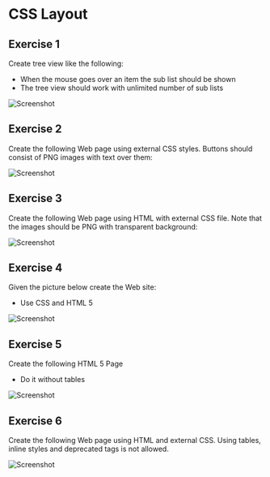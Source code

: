 # CSS Layout

## Exercise 1
Create tree view like the following:
* When the mouse goes over an item the sub list should be shown
* The tree view should work with unlimited number of sub lists

![Screenshot](https://raw.github.com/jasssonpet/TelerikAcademy/master/WebDesign/2.CSSStyling/3.CSSLayout/1.Sublists/index.png)

## Exercise 2
Create the following Web page using external CSS styles. Buttons should consist of PNG images with text over them:

![Screenshot](https://raw.github.com/jasssonpet/TelerikAcademy/master/WebDesign/2.CSSStyling/3.CSSLayout/2.MusicCategories/index.png)

## Exercise 3
Create the following Web page using HTML with external CSS file. Note that the images should be PNG with transparent background:

![Screenshot](https://raw.github.com/jasssonpet/TelerikAcademy/master/WebDesign/2.CSSStyling/3.CSSLayout/3.TotalManagement/index.png)

## Exercise 4
Given the picture below create the Web site:
* Use CSS and HTML 5

![Screenshot](https://raw.github.com/jasssonpet/TelerikAcademy/master/WebDesign/2.CSSStyling/3.CSSLayout/4.W3Fools/index.png)

## Exercise 5
Create the following HTML 5 Page
* Do it without tables

![Screenshot](https://raw.github.com/jasssonpet/TelerikAcademy/master/WebDesign/2.CSSStyling/3.CSSLayout/5.NotebookDetails/index.png)

## Exercise 6
Create the following Web page using HTML and external CSS. Using tables, inline styles and deprecated tags is not allowed.

![Screenshot](https://raw.github.com/jasssonpet/TelerikAcademy/master/WebDesign/2.CSSStyling/3.CSSLayout/6.BTVHomePage/index.png)
